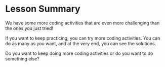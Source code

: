 # Lesson Summary

We have some more coding activities that are even more challenging than the ones you just tried!

If you want to keep practicing, you can try more coding activities. You can do as many as you want, and at the very end, you can see the solutions.

Do you want to keep doing more coding activities or do you want to do something else?
